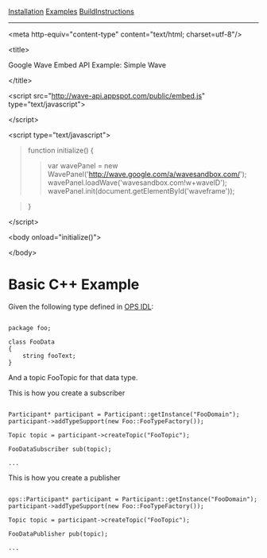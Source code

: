 [Installation](Installation.md) [Examples](SimpleCpp.md) [BuildInstructions](BuildInstructions.md)

---





> 

&lt;meta http-equiv="content-type" content="text/html; charset=utf-8"/&gt;


> 

&lt;title&gt;

Google Wave Embed API Example: Simple Wave

&lt;/title&gt;


> 

&lt;script src="http://wave-api.appspot.com/public/embed.js" type="text/javascript"&gt;



&lt;/script&gt;


> 

&lt;script type="text/javascript"&gt;


> function initialize() {
> > var wavePanel = new WavePanel('http://wave.google.com/a/wavesandbox.com/');
> > wavePanel.loadWave('wavesandbox.com!w+waveID');
> > wavePanel.init(document.getElementById('waveframe'));

> }
> 

&lt;/script&gt;



> 

&lt;body onload="initialize()"&gt;


> > <div></div>

> 

&lt;/body&gt;





# Basic C++ Example #

Given the following type defined in [OPS IDL](IDLCompilerTutorial.md):

```

package foo;

class FooData
{
    string fooText;
}
```

And a topic FooTopic for that data type.

This is how you create a subscriber

```

Participant* participant = Participant::getInstance("FooDomain");
participant->addTypeSupport(new Foo::FooTypeFactory());

Topic topic = participant->createTopic("FooTopic");

FooDataSubscriber sub(topic);

...

```

This is how you create a publisher

```

ops::Participant* participant = Participant::getInstance("FooDomain");
participant->addTypeSupport(new Foo::FooTypeFactory());

Topic topic = participant->createTopic("FooTopic");

FooDataPublisher pub(topic);

...


```